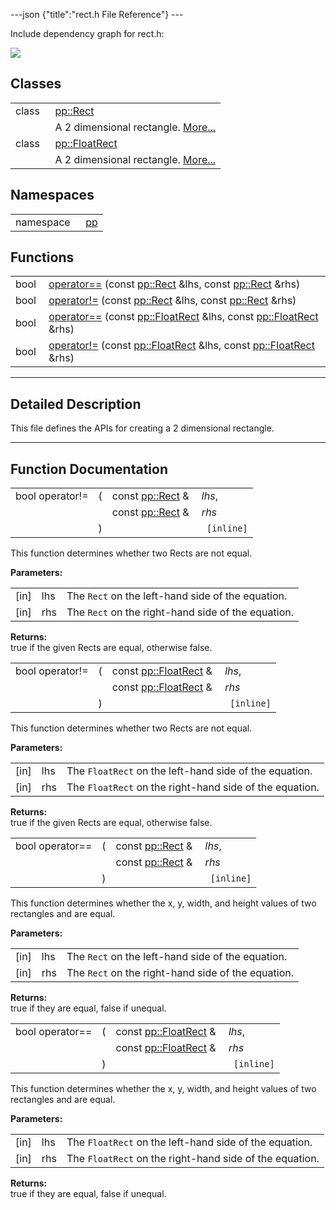 ---json {"title":"rect.h File Reference"} ---

Include dependency graph for rect.h:

![](/docs/native-client/pepper_stable/cpp/rect_8h__incl.png)

Classes
-------

<table><tbody><tr class="odd"><td style="text-align: right;">class  </td><td><a href="/docs/native-client/pepper_stable/cpp/classpp_1_1_rect/" class="el">pp::Rect</a></td></tr><tr class="even"><td style="text-align: right;"> </td><td>A 2 dimensional rectangle. <a href="/docs/native-client/pepper_stable/cpp/classpp_1_1_rect#details">More...</a><br />
</td></tr><tr class="odd"><td style="text-align: right;">class  </td><td><a href="/docs/native-client/pepper_stable/cpp/classpp_1_1_float_rect/" class="el">pp::FloatRect</a></td></tr><tr class="even"><td style="text-align: right;"> </td><td>A 2 dimensional rectangle. <a href="/docs/native-client/pepper_stable/cpp/classpp_1_1_float_rect#details">More...</a><br />
</td></tr></tbody></table>

Namespaces
----------

<table><tbody><tr class="odd"><td style="text-align: right;">namespace  </td><td><a href="/docs/native-client/pepper_stable/cpp/namespacepp/" class="el">pp</a></td></tr></tbody></table>

Functions
---------

<table><tbody><tr class="odd"><td style="text-align: right;">bool </td><td><a href="/docs/native-client/pepper_stable/cpp/rect_8h#a79b9bc57ea3e03a0e56b7975b4ffd401" class="el">operator==</a> (const <a href="/docs/native-client/pepper_stable/cpp/classpp_1_1_rect/" class="el">pp::Rect</a> &amp;lhs, const <a href="/docs/native-client/pepper_stable/cpp/classpp_1_1_rect/" class="el">pp::Rect</a> &amp;rhs)</td></tr><tr class="even"><td style="text-align: right;">bool </td><td><a href="/docs/native-client/pepper_stable/cpp/rect_8h#a29f92b097dbed35ecf5f5ab1932a644e" class="el">operator!=</a> (const <a href="/docs/native-client/pepper_stable/cpp/classpp_1_1_rect/" class="el">pp::Rect</a> &amp;lhs, const <a href="/docs/native-client/pepper_stable/cpp/classpp_1_1_rect/" class="el">pp::Rect</a> &amp;rhs)</td></tr><tr class="odd"><td style="text-align: right;">bool </td><td><a href="/docs/native-client/pepper_stable/cpp/rect_8h#aef5ba071d7dd3b4a51d5750f056a2649" class="el">operator==</a> (const <a href="/docs/native-client/pepper_stable/cpp/classpp_1_1_float_rect/" class="el">pp::FloatRect</a> &amp;lhs, const <a href="/docs/native-client/pepper_stable/cpp/classpp_1_1_float_rect/" class="el">pp::FloatRect</a> &amp;rhs)</td></tr><tr class="even"><td style="text-align: right;">bool </td><td><a href="/docs/native-client/pepper_stable/cpp/rect_8h#acdab4b41e6fa67e079c9c54407fc9153" class="el">operator!=</a> (const <a href="/docs/native-client/pepper_stable/cpp/classpp_1_1_float_rect/" class="el">pp::FloatRect</a> &amp;lhs, const <a href="/docs/native-client/pepper_stable/cpp/classpp_1_1_float_rect/" class="el">pp::FloatRect</a> &amp;rhs)</td></tr></tbody></table>

------------------------------------------------------------------------

<span id="details" class="anchor" style="margin: 0;"></span>

Detailed Description
--------------------

This file defines the APIs for creating a 2 dimensional rectangle.

------------------------------------------------------------------------

Function Documentation
----------------------

<span id="a29f92b097dbed35ecf5f5ab1932a644e" class="anchor" style="margin: 0;"></span>

<table><tbody><tr class="odd"><td>bool operator!=</td><td>(</td><td>const <a href="/docs/native-client/pepper_stable/cpp/classpp_1_1_rect/" class="el">pp::Rect</a> &amp; </td><td><em>lhs</em>,</td></tr><tr class="even"><td></td><td></td><td>const <a href="/docs/native-client/pepper_stable/cpp/classpp_1_1_rect/" class="el">pp::Rect</a> &amp; </td><td><em>rhs</em> </td></tr><tr class="odd"><td></td><td>)</td><td></td><td><code> [inline]</code></td></tr></tbody></table>

This function determines whether two Rects are not equal.

**Parameters:**  
<table><tbody><tr class="odd"><td>[in]</td><td>lhs</td><td>The <code>Rect</code> on the left-hand side of the equation.</td></tr><tr class="even"><td>[in]</td><td>rhs</td><td>The <code>Rect</code> on the right-hand side of the equation.</td></tr></tbody></table>

<!-- -->

**Returns:**  
true if the given Rects are equal, otherwise false.

<span id="acdab4b41e6fa67e079c9c54407fc9153" class="anchor" style="margin: 0;"></span>

<table><tbody><tr class="odd"><td>bool operator!=</td><td>(</td><td>const <a href="/docs/native-client/pepper_stable/cpp/classpp_1_1_float_rect/" class="el">pp::FloatRect</a> &amp; </td><td><em>lhs</em>,</td></tr><tr class="even"><td></td><td></td><td>const <a href="/docs/native-client/pepper_stable/cpp/classpp_1_1_float_rect/" class="el">pp::FloatRect</a> &amp; </td><td><em>rhs</em> </td></tr><tr class="odd"><td></td><td>)</td><td></td><td><code> [inline]</code></td></tr></tbody></table>

This function determines whether two Rects are not equal.

**Parameters:**  
<table><tbody><tr class="odd"><td>[in]</td><td>lhs</td><td>The <code>FloatRect</code> on the left-hand side of the equation.</td></tr><tr class="even"><td>[in]</td><td>rhs</td><td>The <code>FloatRect</code> on the right-hand side of the equation.</td></tr></tbody></table>

<!-- -->

**Returns:**  
true if the given Rects are equal, otherwise false.

<span id="a79b9bc57ea3e03a0e56b7975b4ffd401" class="anchor" style="margin: 0;"></span>

<table><tbody><tr class="odd"><td>bool operator==</td><td>(</td><td>const <a href="/docs/native-client/pepper_stable/cpp/classpp_1_1_rect/" class="el">pp::Rect</a> &amp; </td><td><em>lhs</em>,</td></tr><tr class="even"><td></td><td></td><td>const <a href="/docs/native-client/pepper_stable/cpp/classpp_1_1_rect/" class="el">pp::Rect</a> &amp; </td><td><em>rhs</em> </td></tr><tr class="odd"><td></td><td>)</td><td></td><td><code> [inline]</code></td></tr></tbody></table>

This function determines whether the x, y, width, and height values of two rectangles and are equal.

**Parameters:**  
<table><tbody><tr class="odd"><td>[in]</td><td>lhs</td><td>The <code>Rect</code> on the left-hand side of the equation.</td></tr><tr class="even"><td>[in]</td><td>rhs</td><td>The <code>Rect</code> on the right-hand side of the equation.</td></tr></tbody></table>

<!-- -->

**Returns:**  
true if they are equal, false if unequal.

<span id="aef5ba071d7dd3b4a51d5750f056a2649" class="anchor" style="margin: 0;"></span>

<table><tbody><tr class="odd"><td>bool operator==</td><td>(</td><td>const <a href="/docs/native-client/pepper_stable/cpp/classpp_1_1_float_rect/" class="el">pp::FloatRect</a> &amp; </td><td><em>lhs</em>,</td></tr><tr class="even"><td></td><td></td><td>const <a href="/docs/native-client/pepper_stable/cpp/classpp_1_1_float_rect/" class="el">pp::FloatRect</a> &amp; </td><td><em>rhs</em> </td></tr><tr class="odd"><td></td><td>)</td><td></td><td><code> [inline]</code></td></tr></tbody></table>

This function determines whether the x, y, width, and height values of two rectangles and are equal.

**Parameters:**  
<table><tbody><tr class="odd"><td>[in]</td><td>lhs</td><td>The <code>FloatRect</code> on the left-hand side of the equation.</td></tr><tr class="even"><td>[in]</td><td>rhs</td><td>The <code>FloatRect</code> on the right-hand side of the equation.</td></tr></tbody></table>

<!-- -->

**Returns:**  
true if they are equal, false if unequal.
